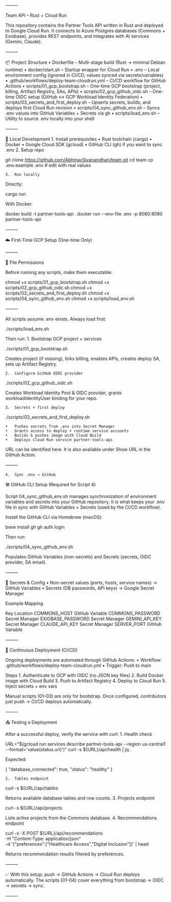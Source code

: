 ⸻

Team API – Rust + Cloud Run

This repository contains the Partner Tools API written in Rust and deployed to Google Cloud Run.
It connects to Azure Postgres databases (Commons + Exiobase), provides REST endpoints, and integrates with AI services (Gemini, Claude).

⸻

📦 Project Structure
	•	Dockerfile – Multi-stage build (Rust → minimal Debian runtime)
	•	docker/start.sh – Startup wrapper for Cloud Run
	•	.env – Local environment config (ignored in CI/CD; values synced via secrets/variables)
	•	.github/workflows/deploy-team-cloudrun.yml – CI/CD workflow for GitHub Actions
	•	scripts/01_gcp_bootstrap.sh – One-time GCP bootstrap (project, billing, Artifact Registry, SAs, APIs)
	•	scripts/02_gcp_github_oidc.sh – One-time OIDC setup (GitHub ↔︎ GCP Workload Identity Federation)
	•	scripts/03_secrets_and_first_deploy.sh – Upserts secrets, builds, and deploys first Cloud Run revision
	•	scripts/04_sync_github_env.sh – Syncs .env values into GitHub Variables + Secrets via gh
	•	scripts/load_env.sh – Utility to source .env locally into your shell

⸻

🚀 Local Development
	1.	Install prerequisites
	•	Rust toolchain (cargo)
	•	Docker
	•	Google Cloud SDK (gcloud)
	•	GitHub CLI (gh) if you want to sync .env
	2.	Setup repo

git clone https://github.com/AbhinavSivanandhan/team.git
cd team
cp .env.example .env   # edit with real values


	3.	Run locally
Directly:

cargo run

With Docker:

docker build -t partner-tools-api .
docker run --env-file .env -p 8080:8080 partner-tools-api


⸻

☁️ First-Time GCP Setup (One-time Only)

⸻

🔑 File Permissions

Before running any scripts, make them executable:

chmod +x scripts/01_gcp_bootstrap.sh
chmod +x scripts/02_gcp_github_oidc.sh
chmod +x scripts/03_secrets_and_first_deploy.sh
chmod +x scripts/04_sync_github_env.sh
chmod +x scripts/load_env.sh


⸻

All scripts assume .env exists. Always load first:

./scripts/load_env.sh

Then run:
	1.	Bootstrap GCP project + services

./scripts/01_gcp_bootstrap.sh

Creates project (if missing), links billing, enables APIs, creates deploy SA, sets up Artifact Registry.

	2.	Configure GitHub OIDC provider

./scripts/02_gcp_github_oidc.sh

Creates Workload Identity Pool & OIDC provider, grants workloadIdentityUser binding for your repo.

	3.	Secrets + first deploy

./scripts/03_secrets_and_first_deploy.sh

	•	Pushes secrets from .env into Secret Manager
	•	Grants access to deploy + runtime service accounts
	•	Builds & pushes image with Cloud Build
	•	Deploys Cloud Run service partner-tools-api
URL can be identified here. It is also available under Show URL in the GitHub Action.

⸻

	4.	Sync .env → GitHub

🛠 GitHub CLI Setup (Required for Script 4)

Script 04_sync_github_env.sh manages synchronization of environment variables and secrets into your GitHub repository. It is what keeps your .env file in sync with GitHub Variables + Secrets (used by the CI/CD workflow).

Install the GitHub CLI via Homebrew (macOS):

brew install gh
gh auth login

Then run:

./scripts/04_sync_github_env.sh

Populates GitHub Variables (non-secrets) and Secrets (secrets, OIDC provider, SA email).

⸻

🔐 Secrets & Config
	•	Non-secret values (ports, hosts, service names) → GitHub Variables
	•	Secrets (DB passwords, API keys) → Google Secret Manager

Example Mapping

Key	Location
COMMONS_HOST	GitHub Variable
COMMONS_PASSWORD	Secret Manager
EXIOBASE_PASSWORD	Secret Manager
GEMINI_API_KEY	Secret Manager
CLAUDE_API_KEY	Secret Manager
SERVER_PORT	GitHub Variable


⸻

🤖 Continuous Deployment (CI/CD)

Ongoing deployments are automated through GitHub Actions:
	•	Workflow: .github/workflows/deploy-team-cloudrun.yml
	•	Trigger: Push to main

Steps
	1.	Authenticate to GCP with OIDC (no JSON key files)
	2.	Build Docker image with Cloud Build
	3.	Push to Artifact Registry
	4.	Deploy to Cloud Run
	5.	Inject secrets + env vars

Manual scripts (01–03) are only for bootstrap.
Once configured, contributors just push → CI/CD deploys automatically.

⸻

📤 Testing a Deployment

After a successful deploy, verify the service with curl:
	1.	Health check

URL="$(gcloud run services describe partner-tools-api --region us-central1 --format='value(status.url)')"
curl -s ${URL}/api/health | jq .

Expected:

{
  "database_connected": true,
  "status": "healthy"
}

	2.	Tables endpoint

curl -s ${URL}/api/tables

Returns available database tables and row counts.
	3.	Projects endpoint

curl -s ${URL}/api/projects

Lists active projects from the Commons database.
	4.	Recommendations endpoint

curl -s -X POST ${URL}/api/recommendations \
  -H "Content-Type: application/json" \
  -d '{"preferences":["Healthcare Access","Digital Inclusion"]}' | head

Returns recommendation results filtered by preferences.

⸻

✅ With this setup: push → GitHub Actions → Cloud Run deploys automatically.
The scripts (01–04) cover everything from bootstrap → OIDC → secrets → sync.

⸻
